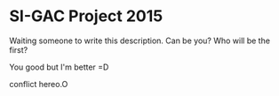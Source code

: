 SI-GAC Project 2015
=========

Waiting someone to write this description. Can be you?
Who will be the first?

You good but I'm better =D

conflict hereo.O 